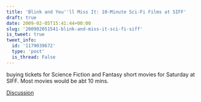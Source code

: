 ```yaml
---
title: 'Blink and You''ll Miss It: 10-Minute Sci-Fi Films at SIFF'
draft: true
date: 2009-02-05T15:41:44+00:00
slug: '200902051541-blink-and-miss-it-sci-fi-siff'
is_tweet: true
tweet_info:
  id: '1179039672'
  type: 'post'
  is_thread: False
---
```




buying tickets for Science Fiction and Fantasy short movies for Saturday at SIFF. Most movies would be abt 10 mins.

[Discussion](https://x.com/sytelus/status/1179039672)
